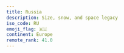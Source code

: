 ```yaml
---
title: Russia
description: Size, snow, and space legacy
iso_code: RU
emoji_flag: 🇷🇺
continent: Europe
remote_rank: 41.0
---
```

